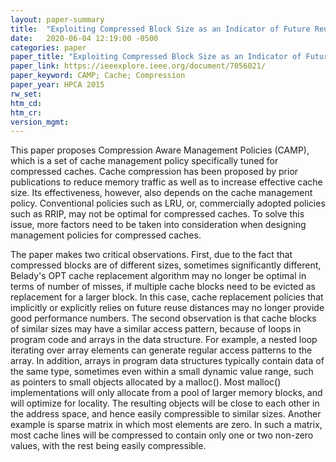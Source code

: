 ```yaml
---
layout: paper-summary
title:  "Exploiting Compressed Block Size as an Indicator of Future Reuse"
date:   2020-06-04 12:19:00 -0500
categories: paper
paper_title: "Exploiting Compressed Block Size as an Indicator of Future Reuse"
paper_link: https://ieeexplore.ieee.org/document/7056021/
paper_keyword: CAMP; Cache; Compression
paper_year: HPCA 2015
rw_set:
htm_cd:
htm_cr:
version_mgmt:
---
```


This paper proposes Compression Aware Management Policies (CAMP), which is a set of cache management policy specifically
tuned for compressed caches. Cache compression has been proposed by prior publications to reduce memory traffic as well
as to increase effective cache size. Its effectiveness, however, also depends on the cache management policy. Conventional
policies such as LRU, or, commercially adopted policies such as RRIP, may not be optimal for compressed caches. To solve
this issue, more factors need to be taken into consideration when designing management policies for compressed caches.

The paper makes two critical observations. First, due to the fact that compressed blocks are of different sizes, sometimes
significantly different, Belady's OPT cache replacement algorithm may no longer be optimal in terms of number of misses, 
if multiple cache blocks need to be evicted as replacement for a larger block. In this case, cache replacement policies 
that implicitly or explicitly relies on future reuse distances may no longer provide good performance numbers.
The second observation is that cache blocks of similar sizes may have a similar access pattern, because of loops in program
code and arrays in the data structure. 
For example, a nested loop iterating over array elements can generate regular access patterns to the array. 
In addition, arrays in program data structures typically contain data of the same type, sometimes even within a small 
dynamic value range, such as pointers to small objects allocated by a malloc(). Most malloc() implementations will
only allocate from a pool of larger memory blocks, and will optimize for locality. The resulting objects will be close 
to each other in the address space, and hence easily compressible to similar sizes. Another example is sparse matrix
in which most elements are zero. In such a matrix, most cache lines will be compressed to contain only one or two non-zero
values, with the rest being easily compressible. 